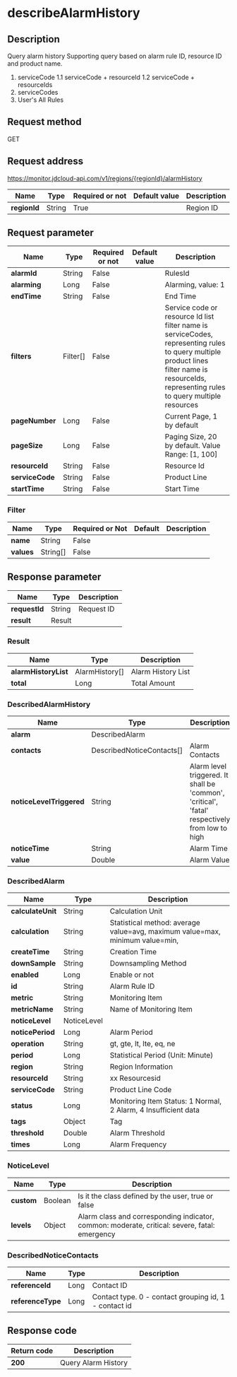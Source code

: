 # describeAlarmHistory


## Description
Query alarm history
Supporting query based on alarm rule ID, resource ID and product name.
1. serviceCode
1.1 serviceCode + resourceId
1.2 serviceCode + resourceIds
2. serviceCodes
3. User's All Rules

## Request method
GET

## Request address
https://monitor.jdcloud-api.com/v1/regions/{regionId}/alarmHistory

|Name|Type|Required or not|Default value|Description|
|---|---|---|---|---|
|**regionId**|String|True| |Region ID|

## Request parameter
|Name|Type|Required or not|Default value|Description|
|---|---|---|---|---|
|**alarmId**|String|False| |RulesId|
|**alarming**|Long|False| |Alarming, value: 1|
|**endTime**|String|False| |End Time|
|**filters**|Filter[]|False| |Service code or resource Id list <br>filter name is serviceCodes, representing rules to query multiple product lines<br>filter name is resourceIds, representing rules to query multiple resources|
|**pageNumber**|Long|False| |Current Page, 1 by default|
|**pageSize**|Long|False| |Paging Size, 20 by default. Value Range: [1, 100]|
|**resourceId**|String|False| |Resource Id|
|**serviceCode**|String|False| |Product Line|
|**startTime**|String|False| |Start Time|

### Filter
|Name|Type|Required or Not|Default|Description|
|---|---|---|---|---|
|**name**|String|False| | |
|**values**|String[]|False| | |

## Response parameter
|Name|Type|Description|
|---|---|---|
|**requestId**|String|Request ID|
|**result**|Result| |

### Result
|Name|Type|Description|
|---|---|---|
|**alarmHistoryList**|AlarmHistory[]|Alarm History List|
|**total**|Long|Total Amount|
### DescribedAlarmHistory
|Name|Type|Description|
|---|---|---|
|**alarm**|DescribedAlarm| |
|**contacts**|DescribedNoticeContacts[]|Alarm Contacts|
|**noticeLevelTriggered**|String|Alarm level triggered. It shall be 'common', 'critical', 'fatal' respectively from low to high|
|**noticeTime**|String|Alarm Time|
|**value**|Double|Alarm Value|
### DescribedAlarm
|Name|Type|Description|
|---|---|---|
|**calculateUnit**|String|Calculation Unit|
|**calculation**|String|Statistical method: average value=avg, maximum value=max, minimum value=min,|
|**createTime**|String|Creation Time|
|**downSample**|String|Downsampling Method|
|**enabled**|Long|Enable or not|
|**id**|String|Alarm Rule ID|
|**metric**|String|Monitoring Item|
|**metricName**|String|Name of Monitoring Item|
|**noticeLevel**|NoticeLevel| |
|**noticePeriod**|Long|Alarm Period|
|**operation**|String|gt, gte, lt, lte, eq, ne|
|**period**|Long|Statistical Period (Unit: Minute)|
|**region**|String|Region Information|
|**resourceId**|String|xx Resourcesid|
|**serviceCode**|String|Product Line Code|
|**status**|Long|Monitoring Item Status: 1 Normal, 2 Alarm, 4 Insufficient data|
|**tags**|Object|Tag|
|**threshold**|Double|Alarm Threshold|
|**times**|Long|Alarm Frequency|
### NoticeLevel
|Name|Type|Description|
|---|---|---|
|**custom**|Boolean|Is it the class defined by the user, true or false|
|**levels**|Object|Alarm class and corresponding indicator, common: moderate, critical: severe, fatal: emergency|
### DescribedNoticeContacts
|Name|Type|Description|
|---|---|---|
|**referenceId**|Long|Contact ID|
|**referenceType**|Long|Contact type. 0 - contact grouping id, 1 - contact id|

## Response code
|Return code|Description|
|---|---|
|**200**|Query Alarm History|
